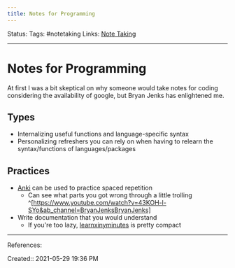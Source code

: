 ```yaml
---
title: Notes for Programming
---
```

Status:
Tags: #notetaking
Links: [Note Taking](out/note-taking.md)
___
# Notes for Programming
At first I was a bit skeptical on why someone would take notes for coding considering the availability of google, but Bryan Jenks has enlightened me.
## Types
- Internalizing useful functions and language-specific syntax
- Personalizing refreshers you can rely on when having to relearn the syntax/functions of languages/packages
## Practices
- [Anki](out/anki.md) can be used to practice spaced repetition
	- Can see what parts you got wrong through a little trolling ^[https://www.youtube.com/watch?v=43KOH-l-SYo&ab_channel=BryanJenksBryanJenks]
- Write documentation that you would understand
	- If you're too lazy, [learnxinyminutes](https://learnxinyminutes.com/) is pretty compact
___
References:

Created:: 2021-05-29 19:36 PM